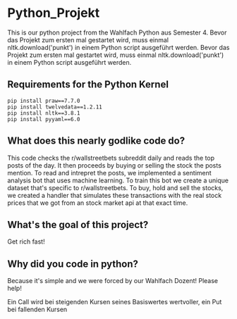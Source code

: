 # Python_Projekt
This is our python project from the Wahlfach Python aus Semester 4.
Bevor das Projekt zum ersten mal gestartet wird, muss einmal nltk.download('punkt') in einem Python script ausgeführt werden.
Bevor das Projekt zum ersten mal gestartet wird, muss einmal nltk.download('punkt') in einem Python script ausgeführt werden.

## Requirements for the Python Kernel
```
pip install praw==7.7.0
pip install twelvedata==1.2.11
pip install nltk==3.8.1
pip install pyyaml==6.0
```

## What does this nearly godlike code do?
This code checks the r/wallstreetbets subreddit daily and reads the top posts of the day. It then proceeds by buying or selling the stock the posts mention. To read and intrepret the posts, we implemented a sentiment analysis bot that uses machine learning. To train this bot we create a unique dataset that's specific to r/wallstreetbets. To buy, hold and sell the stocks, we created a handler that simulates these transactions with the real stock prices that we got from an stock market api at that exact time.

## What's the goal of this project?
Get rich fast!

## Why did you code in python?
Because it's simple and we were forced by our Wahlfach Dozent! Please help!

Ein Call wird bei steigenden Kursen seines Basiswertes wertvoller, ein Put bei fallenden Kursen